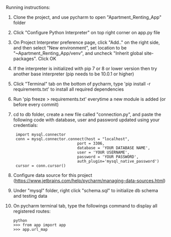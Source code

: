 Running instructions:

1. Clone the project, and use pycharm to open "Apartment_Renting_App" folder
2. Click "Configure Python Interpreter" on top right corner on app.py file
3. On Project Interpreter preference page, click "Add.." on the right side, and then select "New environment", set location to be "~Apartment_Renting_App/venv", and uncheck "Inherit global site-packages". Click OK
4. If the interpreter is initialized with pip 7 or 8 or lower version then try another base interpreter (pip needs to be 10.0.1 or higher) 
5. Click "Terminal" tab on the bottom of pycharm, type 'pip install -r requirements.txt' to install all required dependencies
6. Run 'pip freeze > requirements.txt' everytime a new module is added (or before every commit)
7. cd to db folder, create a new file called "connection.py", and paste the following code with database, user and password updated using your credentials:

    
        import mysql.connector
        conn = mysql.connector.connect(host = "localhost",
                                   port = 3306,
                                   database = 'YOUR DATABASE NAME',
                                   user = 'YOUR USERNAME',
                                   password = 'YOUR PASSWORD',
                                   auth_plugin='mysql_native_password')
        cursor = conn.cursor()

8. Configure data source for this project (https://www.jetbrains.com/help/pycharm/managing-data-sources.html)
9. Under "mysql" folder, right click "schema.sql" to initialize db schema and testing data 
10. On pycharm terminal tab, type the followings command to display all registered routes:

        python
        >>> from app import app
        >>> app.url_map